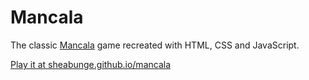 # Mancala

The classic [Mancala](https://en.wikipedia.org/wiki/Mancala) game recreated with HTML, CSS and JavaScript.

[Play it at sheabunge.github.io/mancala](https://sheabunge.github.io/mancala)

